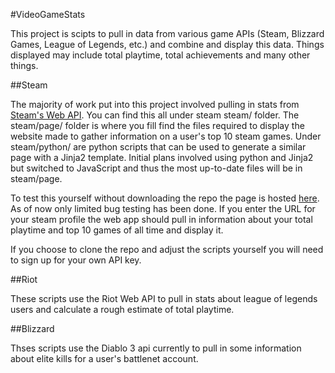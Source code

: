 #VideoGameStats

This project is scipts to pull in data from various game APIs (Steam, Blizzard Games, League of Legends, etc.) and combine and display this data. Things displayed may include total playtime, total achievements and many other things.

##Steam

The majority of work put into this project involved pulling in stats from [Steam's Web API](https://developer.valvesoftware.com/wiki/Steam_Web_API). You can find this all under steam steam/ folder. The steam/page/ folder is where you fill find the files required to display the website made to gather information on a user's top 10 steam games. Under steam/python/ are python scripts that can be used to generate a similar page with a Jinja2 template. Initial plans involved using python and Jinja2 but switched to JavaScript and thus the most up-to-date files will be in steam/page.

To test this yourself without downloading the repo the page is hosted [here](http://steam.curtisq.com). As of now only limited bug testing has been done. If you enter the URL for your steam profile the web app should pull in information about your total playtime and top 10 games of all time and display it.

If you choose to clone the repo and adjust the scripts yourself you will need to sign up for your own API key.

##Riot

These scripts use the Riot Web API to pull in stats about league of legends users and calculate a rough estimate of total playtime.

##Blizzard

Thses scripts use the Diablo 3 api currently to pull in some information about elite kills for a user's battlenet account.
